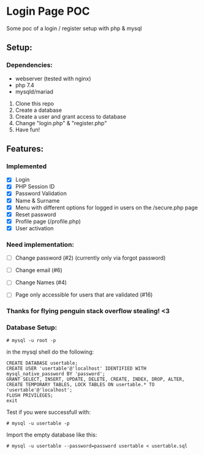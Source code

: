 # Login Page POC
Some poc of a login / register setup with php & mysql

## Setup:

### Dependencies:
- webserver (tested with nginx)
- php 7.4
- mysqld/mariad


1. Clone this repo
2. Create a database
3. Create a user and grant access to database
4. Change "login.php" & "register.php"
5. Have fun!

## Features:
### Implemented
- [x] Login
- [x] PHP Session ID
- [x] Password Validation
- [x] Name & Surname
- [x] Menu with different options for logged in users on the /secure.php page
- [x] Reset password
- [x] Profile page (/profile.php) 
- [x] User activation
  
### Need implementation:
- [ ] Change password (#2) (currently only via forgot password)
- [ ] Change email (#6)
- [ ] Change Names (#4)
- [ ] Page only accessible for users that are validated (#16)



### Thanks for flying penguin stack overflow stealing! <3

### Database Setup:

`````
# mysql -u root -p
```````
in the mysql shell do the following:

``````
CREATE DATABASE usertable;
CREATE USER 'usertable'@'localhost' IDENTIFIED WITH mysql_native_password BY 'password';
GRANT SELECT, INSERT, UPDATE, DELETE, CREATE, INDEX, DROP, ALTER, CREATE TEMPORARY TABLES, LOCK TABLES ON usertable.* TO 'usertable'@'localhost';
FLUSH PRIVILEGES;
exit
``````
Test if you were successfull with:
`````
# mysql -u usertable -p
```````
Import the empty database like this:
`````
# mysql -u usertable --password=password usertable < usertable.sql
```````
